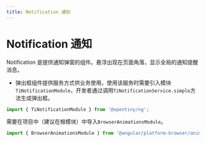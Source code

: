 ```yaml
---
title: Notification 通知
---
```

# Notification 通知

<div class="used-tiny">

Notification 是提供通知弹窗的组件。悬浮出现在页面角落，显示全局的通知提醒消息。&nbsp;&nbsp;

+ 弹出框组件提供服务方式供业务使用，使用该服务时需要引入模块`TiNotificationModule`，开发者通过调用`TiNotificationService.simple`方法生成弹出框。

```typescript
import { TiNotificationModule } from '@opentiny/ng';
```

需要在项目中（建议在根模块）中导入`BrowserAnimationsModule`。

```typescript
import { BrowserAnimationsModule } from '@angular/platform-browser/animations';
```
</div>

<div class="used-config"></div>
